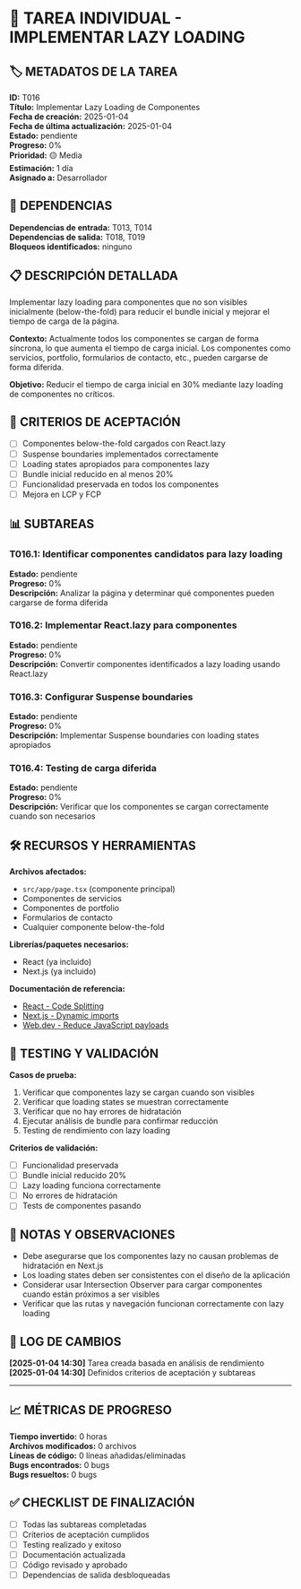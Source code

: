# 📝 TAREA INDIVIDUAL - IMPLEMENTAR LAZY LOADING

## 🏷️ METADATOS DE LA TAREA

**ID:** T016  
**Título:** Implementar Lazy Loading de Componentes  
**Fecha de creación:** 2025-01-04  
**Fecha de última actualización:** 2025-01-04  
**Estado:** pendiente  
**Progreso:** 0%  
**Prioridad:** 🟡 Media  
**Estimación:** 1 día  
**Asignado a:** Desarrollador

## 🔗 DEPENDENCIAS

**Dependencias de entrada:** T013, T014  
**Dependencias de salida:** T018, T019  
**Bloqueos identificados:** ninguno

## 📋 DESCRIPCIÓN DETALLADA

Implementar lazy loading para componentes que no son visibles inicialmente (below-the-fold) para reducir el bundle inicial y mejorar el tiempo de carga de la página.

**Contexto:** Actualmente todos los componentes se cargan de forma síncrona, lo que aumenta el tiempo de carga inicial. Los componentes como servicios, portfolio, formularios de contacto, etc., pueden cargarse de forma diferida.

**Objetivo:** Reducir el tiempo de carga inicial en 30% mediante lazy loading de componentes no críticos.

## 🎯 CRITERIOS DE ACEPTACIÓN

- [ ] Componentes below-the-fold cargados con React.lazy
- [ ] Suspense boundaries implementados correctamente
- [ ] Loading states apropiados para componentes lazy
- [ ] Bundle inicial reducido en al menos 20%
- [ ] Funcionalidad preservada en todos los componentes
- [ ] Mejora en LCP y FCP

## 📊 SUBTAREAS

### T016.1: Identificar componentes candidatos para lazy loading

**Estado:** pendiente  
**Progreso:** 0%  
**Descripción:** Analizar la página y determinar qué componentes pueden cargarse de forma diferida

### T016.2: Implementar React.lazy para componentes

**Estado:** pendiente  
**Progreso:** 0%  
**Descripción:** Convertir componentes identificados a lazy loading usando React.lazy

### T016.3: Configurar Suspense boundaries

**Estado:** pendiente  
**Progreso:** 0%  
**Descripción:** Implementar Suspense boundaries con loading states apropiados

### T016.4: Testing de carga diferida

**Estado:** pendiente  
**Progreso:** 0%  
**Descripción:** Verificar que los componentes se cargan correctamente cuando son necesarios

## 🛠️ RECURSOS Y HERRAMIENTAS

**Archivos afectados:**

- `src/app/page.tsx` (componente principal)
- Componentes de servicios
- Componentes de portfolio
- Formularios de contacto
- Cualquier componente below-the-fold

**Librerías/paquetes necesarios:**

- React (ya incluido)
- Next.js (ya incluido)

**Documentación de referencia:**

- [React - Code Splitting](https://react.dev/reference/react/lazy)
- [Next.js - Dynamic imports](https://nextjs.org/docs/advanced-features/dynamic-import)
- [Web.dev - Reduce JavaScript payloads](https://web.dev/reduce-javascript-payloads-with-code-splitting/)

## 🧪 TESTING Y VALIDACIÓN

**Casos de prueba:**

1. Verificar que componentes lazy se cargan cuando son visibles
2. Verificar que loading states se muestran correctamente
3. Verificar que no hay errores de hidratación
4. Ejecutar análisis de bundle para confirmar reducción
5. Testing de rendimiento con lazy loading

**Criterios de validación:**

- [ ] Funcionalidad preservada
- [ ] Bundle inicial reducido 20%
- [ ] Lazy loading funciona correctamente
- [ ] No errores de hidratación
- [ ] Tests de componentes pasando

## 📝 NOTAS Y OBSERVACIONES

- Debe asegurarse que los componentes lazy no causan problemas de hidratación en Next.js
- Los loading states deben ser consistentes con el diseño de la aplicación
- Considerar usar Intersection Observer para cargar componentes cuando están próximos a ser visibles
- Verificar que las rutas y navegación funcionan correctamente con lazy loading

## 🔄 LOG DE CAMBIOS

**[2025-01-04 14:30]** Tarea creada basada en análisis de rendimiento
**[2025-01-04 14:30]** Definidos criterios de aceptación y subtareas

---

## 📈 MÉTRICAS DE PROGRESO

**Tiempo invertido:** 0 horas  
**Archivos modificados:** 0 archivos  
**Líneas de código:** 0 líneas añadidas/eliminadas  
**Bugs encontrados:** 0 bugs  
**Bugs resueltos:** 0 bugs

## ✅ CHECKLIST DE FINALIZACIÓN

- [ ] Todas las subtareas completadas
- [ ] Criterios de aceptación cumplidos
- [ ] Testing realizado y exitoso
- [ ] Documentación actualizada
- [ ] Código revisado y aprobado
- [ ] Dependencias de salida desbloqueadas
